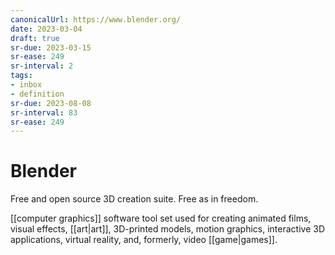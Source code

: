 ```yaml
---
canonicalUrl: https://www.blender.org/
date: 2023-03-04
draft: true
sr-due: 2023-03-15
sr-ease: 249
sr-interval: 2
tags:
- inbox
- definition
sr-due: 2023-08-08
sr-interval: 83
sr-ease: 249
---
```


# Blender

Free and open source 3D creation suite. Free as in freedom.

[[computer graphics]] software tool set used for creating animated
films, visual effects, [[art|art]], 3D-printed models, motion
graphics, interactive 3D applications, virtual reality, and, formerly, video
[[game|games]].